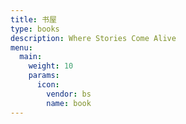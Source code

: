 ```yaml
---
title: 书屋
type: books
description: Where Stories Come Alive
menu:
  main:
    weight: 10
    params:
      icon:
        vendor: bs
        name: book
---
```

